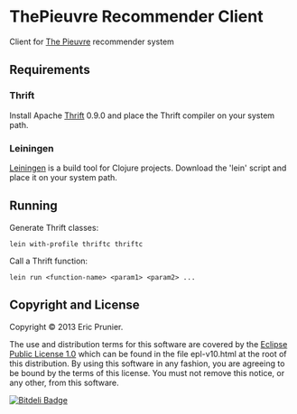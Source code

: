 # ThePieuvre Recommender Client

Client for [The Pieuvre] recommender system

[The Pieuvre]: http://thepieuvre.com


## Requirements

### Thrift

Install Apache [Thrift] 0.9.0 and place the Thrift compiler on your system path.

[Thrift]: http://thrift.apache.org

### Leiningen

[Leiningen] is a build tool for Clojure projects.
Download the 'lein' script and place it on your system path.

[Leiningen]: http://leiningen.org


## Running

Generate Thrift classes:

	lein with-profile thriftc thriftc

Call a Thrift function:

	lein run <function-name> <param1> <param2> ...

   
## Copyright and License

Copyright © 2013 Eric Prunier.

The use and distribution terms for this software are covered by the
[Eclipse Public License 1.0] which can be found in the file
epl-v10.html at the root of this distribution. By using this software
in any fashion, you are agreeing to be bound by the terms of this
license. You must not remove this notice, or any other, from this
software.

[Eclipse Public License 1.0]: http://opensource.org/licenses/eclipse-1.0.php


[![Bitdeli Badge](https://d2weczhvl823v0.cloudfront.net/eprunier/thepieuvre-recommender-client/trend.png)](https://bitdeli.com/free "Bitdeli Badge")


